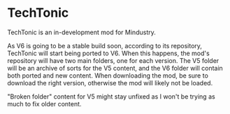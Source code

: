 # TechTonic
TechTonic is an in-development mod for Mindustry.

As V6 is going to be a stable build soon, according to its repository, TechTonic will start being ported to V6. When this happens, the mod's repository will have two main folders, one for each version. The V5 folder will be an archive of sorts for the V5 content, and the V6 folder will contain both ported and new content. When downloading the mod, be sure to download the right version, otherwise the mod will likely not be loaded.

"Broken folder" content for V5 might stay unfixed as I won't be trying as much to fix older content.